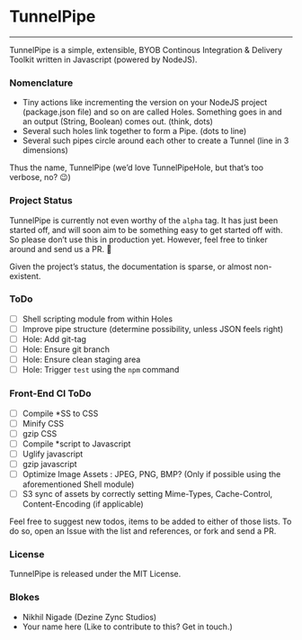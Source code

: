 # TunnelPipe
---
TunnelPipe is a simple, extensible, BYOB Continous Integration & Delivery Toolkit written in Javascript (powered by NodeJS). 

### Nomenclature
- Tiny actions like incrementing the version on your NodeJS project (package.json file) and so on are called Holes. Something goes in and an output (String, Boolean) comes out. (think, dots)
- Several such holes link together to form a Pipe. (dots to line)
- Several such pipes circle around each other to create a Tunnel (line in 3 dimensions)

Thus the name, TunnelPipe (we’d love TunnelPipeHole, but that’s too verbose, no? 😉)

### Project Status
TunnelPipe is currently not even worthy of the `alpha` tag. It has just been started off, and will soon aim to be something easy to get started off with. So please don’t use this in production yet. However, feel free to tinker around and send us a PR. 🎉

Given the project’s status, the documentation is sparse, or almost non-existent. 

### ToDo
- [ ] Shell scripting module from within Holes
- [ ] Improve pipe structure (determine possibility, unless JSON feels right)
- [ ] Hole: Add git-tag
- [ ] Hole: Ensure git branch
- [ ] Hole: Ensure clean staging area
- [ ] Hole: Trigger `test` using the `npm` command

### Front-End CI ToDo
- [ ] Compile *SS to CSS
- [ ] Minify CSS
- [ ] gzip CSS
- [ ] Compile *script to Javascript
- [ ] Uglify javascript
- [ ] gzip javascript
- [ ] Optimize Image Assets : JPEG, PNG, BMP? (Only if possible using the aforementioned Shell module)
- [ ] S3 sync of assets by correctly setting Mime-Types, Cache-Control, Content-Encoding (if applicable)

Feel free to suggest new todos, items to be added to either of those lists. To do so, open an Issue with the list and references, or fork and send a PR. 

### License
TunnelPipe is released under the MIT License.

### Blokes
- Nikhil Nigade (Dezine Zync Studios)
- Your name here (Like to contribute to this? Get in touch.) 